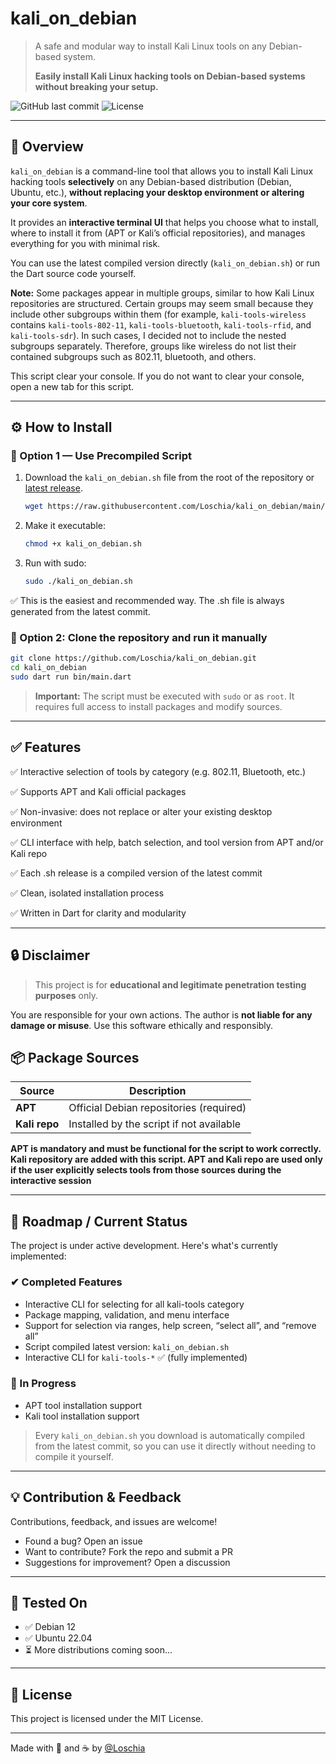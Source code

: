 # kali_on_debian

> A safe and modular way to install Kali Linux tools on any Debian-based system.
> 
> **Easily install Kali Linux hacking tools on Debian-based systems without breaking your setup.**

![GitHub last commit](https://img.shields.io/github/last-commit/Loschia/kali_on_debian)
![License](https://img.shields.io/github/license/Loschia/kali_on_debian)

---

## 🚀 Overview

`kali_on_debian` is a command-line tool that allows you to install Kali Linux hacking tools **selectively** on any Debian-based distribution (Debian, Ubuntu, etc.), **without replacing your desktop environment or altering your core system**.

It provides an **interactive terminal UI** that helps you choose what to install, where to install it from (APT or Kali’s official repositories), and manages everything for you with minimal risk.

You can use the latest compiled version directly (`kali_on_debian.sh`) or run the Dart source code yourself.

**Note:**
Some packages appear in multiple groups, similar to how Kali Linux repositories are structured. Certain groups may seem small because they include other subgroups within them (for example, `kali-tools-wireless` contains `kali-tools-802-11`, `kali-tools-bluetooth`, `kali-tools-rfid`, and `kali-tools-sdr`). In such cases, I decided not to include the nested subgroups separately. Therefore, groups like wireless do not list their contained subgroups such as 802.11, bluetooth, and others.

This script clear your console. If you do not want to clear your console, open a new tab for this script.

---

## ⚙️ How to Install

### 🔁 Option 1 — Use Precompiled Script

1. Download the `kali_on_debian.sh` file from the root of the repository or [latest release](https://github.com/Loschia/kali_on_debian/releases).
   ```bash
   wget https://raw.githubusercontent.com/Loschia/kali_on_debian/main/kali_on_debian.sh
   ```
3. Make it executable:
   ```bash
   chmod +x kali_on_debian.sh
   ```
4. Run with sudo:
   ```bash
   sudo ./kali_on_debian.sh
   ```
✅ This is the easiest and recommended way. The .sh file is always generated from the latest commit.


### 🧬 Option 2: Clone the repository and run it manually
```bash
git clone https://github.com/Loschia/kali_on_debian.git
cd kali_on_debian
sudo dart run bin/main.dart
```

> **Important:** The script must be executed with `sudo` or as `root`. It requires full access to install packages and modify sources.

---

## ✅ Features
✅ Interactive selection of tools by category (e.g. 802.11, Bluetooth, etc.)

✅ Supports APT and Kali official packages

✅ Non-invasive: does not replace or alter your existing desktop environment

✅ CLI interface with help, batch selection, and tool version from APT and/or Kali repo

✅ Each .sh release is a compiled version of the latest commit

✅ Clean, isolated installation process

✅ Written in Dart for clarity and modularity

---

## 🔒 Disclaimer
> This project is for **educational and legitimate penetration testing purposes** only.

You are responsible for your own actions. The author is **not liable for any damage or misuse**. Use this software ethically and responsibly.

## 📦 Package Sources
| Source        | Description                              |
| ------------- | ---------------------------------------- |
| **APT**       | Official Debian repositories (required)  |
| **Kali repo** | Installed by the script if not available |

**APT is mandatory and must be functional for the script to work correctly. Kali repository are added with this script. APT and Kali repo are used only if the user explicitly selects tools from those sources during the interactive session**

---

## 📌 Roadmap / Current Status
The project is under active development. Here's what's currently implemented:

### ✔ Completed Features
- Interactive CLI for selecting for all kali-tools category
- Package mapping, validation, and menu interface
- Support for selection via ranges, help screen, “select all”, and “remove all”
- Script compiled latest version: `kali_on_debian.sh`
- Interactive CLI for `kali-tools-*` ✅ (fully implemented)

### 🔧 In Progress
- APT tool installation support
- Kali tool installation support

> Every `kali_on_debian.sh` you download is automatically compiled from the latest commit, so you can use it directly without needing to compile it yourself.

---

## 💡 Contribution & Feedback
Contributions, feedback, and issues are welcome!
- Found a bug? Open an issue
- Want to contribute? Fork the repo and submit a PR
- Suggestions for improvement? Open a discussion

---

## 🧪 Tested On
- ✅ Debian 12
- ✅ Ubuntu 22.04
- ⏳ More distributions coming soon...

---

## 📜 License
This project is licensed under the MIT License.

---

Made with 🧠 and ☕ by [@Loschia](https://github.com/Loschia)